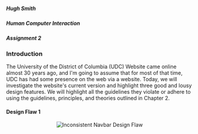 ##### Hugh Smith
##### Human Computer Interaction 
#####  Assignment 2

### Introduction
<p>The University of the District of Columbia (UDC) Website came online almost 30 years ago, and I'm going to assume that for most of that time, UDC has had some presence on the web via a website. Today, we will investigate the website's current version and highlight three good and lousy design features. We will highlight all the guidelines they violate or adhere to using the guidelines, principles, and theories outlined in Chapter 2.</p>

#### Design Flaw 1
<p align="center">
  <img src="inconsistent-navbar1.png" alt="Inconsistent Navbar Design Flaw">
</p>
